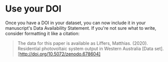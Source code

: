 # Use your DOI

Once you have a DOI in your dataset, you can now include it in your manuscript's Data Availability Statement. If you're not sure what to write, consider formatting it like a citation:

> The data for this paper is available as Liffers, Matthias. (2020). Residential photovoltaic system output in Western Australia [Data set]. [http://doi.org/10.5072/zenodo.678604]